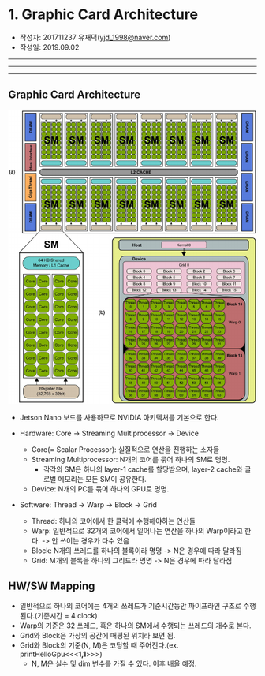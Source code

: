 # 1. Graphic Card Architecture
- 작성자: 201711237 유재덕(yjd_1998@naver.com)
- 작성일: 2019.09.02
---
---
---
## Graphic Card Architecture
![gpu architecture](img/nvidia_gpu_architecture.png)
- Jetson Nano 보드를 사용하므로 NVIDIA 아키텍처를 기본으로 한다.
- Hardware: Core -> Streaming Multiprocessor -> Device
  - Core(= Scalar Processor): 실질적으로 연산을 진행하는 소자들
  - Streaming Multiprocessor: N개의 코어를 묶어 하나의 SM로 명명.
    - 각각의 SM은 하나의 layer-1 cache를 할당받으며, layer-2 cache와 글로벌 메모리는 모든 SM이 공유한다.
  - Device: N개의 PC를 묶어 하나의 GPU로 명명.

- Software: Thread -> Warp -> Block -> Grid
  - Thread: 하나의 코어에서 한 클럭에 수행해야하는 연산들
  - Warp: 일반적으로 32개의 코어에서 일어나는 연산을 하나의 Warp이라고 한다. -> 안 쓰이는 경우가 다수 있음
  - Block: N개의 쓰레드를 하나의 블록이라 명명 -> N은 경우에 따라 달라짐
  - Grid: M개의 블록을 하나의 그리드라 명명 -> N은 경우에 따라 달라짐

## HW/SW Mapping
- 일반적으로 하나의 코어에는 4개의 쓰레드가 기준시간동안 파이프라인 구조로 수행된다.(기준시간 = 4 clock)
- Warp의 기준은 32 쓰레드, 혹은 하나의 SM에서 수행되는 쓰레드의 개수로 본다.
- Grid와 Block은 가상의 공간에 매핑된 위치라 보면 됨.
- Grid와 Block의 기준(N, M)은 코딩할 때 주어진다.(ex. printHelloGpu<<<**1,1**>>>)
  - N, M은 실수 및 dim 변수를 가질 수 있다. 이후 배울 예정.